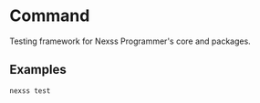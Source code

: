 # Command

Testing framework for Nexss Programmer's core and packages.

## Examples

```sh
nexss test
```
